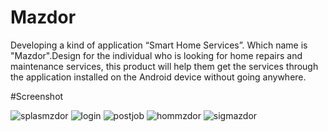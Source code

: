 # Mazdor
Developing a kind of application “Smart Home Services”. Which name is "Mazdor".Design for the individual who is looking for home repairs and maintenance services, this product will help them get the services through the application installed on the Android device without going anywhere.

#Screenshot

![splasmzdor](https://user-images.githubusercontent.com/31346514/47601817-57e77d80-d9ef-11e8-8eb1-8b578b71520c.PNG)
![login](https://user-images.githubusercontent.com/31346514/47601818-59b14100-d9ef-11e8-8a5c-472b613c8a3f.PNG)
![postjob](https://user-images.githubusercontent.com/31346514/47601820-5b7b0480-d9ef-11e8-88aa-7c55f72b8879.PNG)
![hommzdor](https://user-images.githubusercontent.com/31346514/47601821-5d44c800-d9ef-11e8-8719-94f92c6d97a7.PNG)
![sigmazdor](https://user-images.githubusercontent.com/31346514/47601823-5e75f500-d9ef-11e8-939f-598ea815c01c.PNG)

